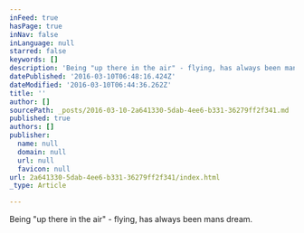 ```yaml
---
inFeed: true
hasPage: true
inNav: false
inLanguage: null
starred: false
keywords: []
description: 'Being "up there in the air" - flying, has always been mans dream.'
datePublished: '2016-03-10T06:48:16.424Z'
dateModified: '2016-03-10T06:44:36.262Z'
title: ''
author: []
sourcePath: _posts/2016-03-10-2a641330-5dab-4ee6-b331-36279ff2f341.md
published: true
authors: []
publisher:
  name: null
  domain: null
  url: null
  favicon: null
url: 2a641330-5dab-4ee6-b331-36279ff2f341/index.html
_type: Article

---
```

Being "up there in the air" - flying, has always been mans dream.